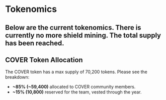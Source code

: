 # Tokenomics

## Below are the current tokenomics. There is currently no more shield mining. The total supply has been reached.  <a id="a7cc"></a>

## COVER Token Allocation <a id="a7cc"></a>

The COVER token has a max supply of 70,200 tokens. Please see the breakdown: 

* **~85% \(~59,400\)** allocated to COVER community members.
* **~15% \(10,800\)** reserved for the team, vested through the year.

##  <a id="8e70"></a>

